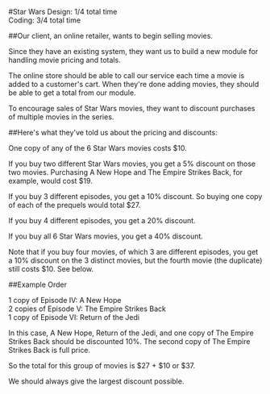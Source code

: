 #Star Wars
Design: 1/4 total time  
Coding: 3/4 total time


##Our client, an online retailer, wants to begin selling movies.

Since they have an existing system, they want us to build a new module for handling movie pricing and totals.

The online store should be able to call our service each time a movie is added to a customer's cart. When they're done adding movies, they should be able to get a total from our module.

To encourage sales of Star Wars movies, they want to discount purchases of multiple movies in the series.

##Here's what they've told us about the pricing and discounts:

One copy of any of the 6 Star Wars movies costs $10.

If you buy two different Star Wars movies, you get a 5% discount on those two movies. Purchasing A New Hope and The Empire Strikes Back, for example, would cost $19.

If you buy 3 different episodes, you get a 10% discount. So buying one copy of each of the prequels would total $27.

If you buy 4 different episodes, you get a 20% discount.

If you buy all 6 Star Wars movies, you get a 40% discount.

Note that if you buy four movies, of which 3 are different episodes, you get a 10% discount on the 3 distinct movies, but the fourth movie (the duplicate) still costs $10. See below.

##Example Order

1 copy of Episode IV: A New Hope  
2 copies of Episode V: The Empire Strikes Back  
1 copy of Episode VI: Return of the Jedi  

In this case, A New Hope, Return of the Jedi, and one copy of The Empire Strikes Back should be discounted 10%. The second copy of The Empire Strikes Back is full price.

So the total for this group of movies is $27 + $10 or $37.

We should always give the largest discount possible.
